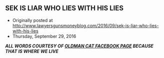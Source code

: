 ## SEK IS LIAR WHO LIES WITH HIS LIES

 * Originally posted at http://www.lawyersgunsmoneyblog.com/2016/09/sek-is-liar-who-lies-with-his-lies
 * Thursday, September 29, 2016

_**ALL WORDS COURTESY OF [OLDMAN CAT FACEBOOK PAGE](https://www.facebook.com/oldmancat/posts/617532975086730) BECAUSE THAT IS WHERE WE LIVE**_